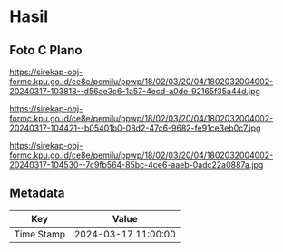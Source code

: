 # Hasil

## Foto C Plano

https://sirekap-obj-formc.kpu.go.id/ce8e/pemilu/ppwp/18/02/03/20/04/1802032004002-20240317-103818--d56ae3c6-1a57-4ecd-a0de-92165f35a44d.jpg

https://sirekap-obj-formc.kpu.go.id/ce8e/pemilu/ppwp/18/02/03/20/04/1802032004002-20240317-104421--b05401b0-08d2-47c6-9682-fe91ce3eb0c7.jpg

https://sirekap-obj-formc.kpu.go.id/ce8e/pemilu/ppwp/18/02/03/20/04/1802032004002-20240317-104530--7c9fb564-85bc-4ce6-aaeb-0adc22a0887a.jpg


## Metadata

| Key        | Value               |
| ---------- | ------------------- |
| Time Stamp | 2024-03-17 11:00:00 |



